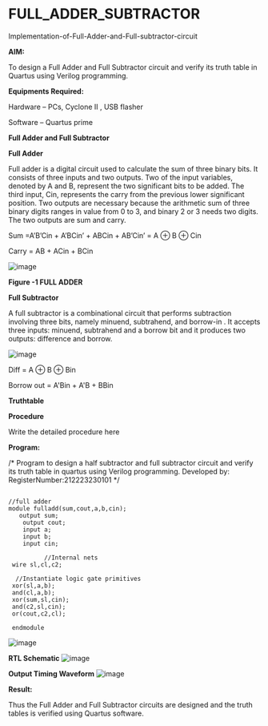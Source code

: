 # FULL_ADDER_SUBTRACTOR

Implementation-of-Full-Adder-and-Full-subtractor-circuit

**AIM:**

To design a Full Adder and Full Subtractor circuit and verify its truth table in Quartus using Verilog programming.

**Equipments Required:**

Hardware – PCs, Cyclone II , USB flasher

Software – Quartus prime

**Full Adder and Full Subtractor**

**Full Adder**

Full adder is a digital circuit used to calculate the sum of three binary bits. It consists of three inputs and two outputs. Two of the input variables, denoted by A and B, represent the two significant bits to be added. The third input, Cin, represents the carry from the previous lower significant position. Two outputs are necessary because the arithmetic sum of three binary digits ranges in value from 0 to 3, and binary 2 or 3 needs two digits. The two outputs are sum and carry.

Sum =A’B’Cin + A’BCin’ + ABCin + AB’Cin’ = A ⊕ B ⊕ Cin 

Carry = AB + ACin + BCin

![image](https://github.com/naavaneetha/FULL_ADDER_SUBTRACTOR/assets/154305477/0f30ba51-5ffb-4198-845f-18e054f675e7)

**Figure -1 FULL ADDER**

**Full Subtractor**

A full subtractor is a combinational circuit that performs subtraction involving three bits, namely minuend, subtrahend, and borrow-in . It accepts three inputs: minuend, subtrahend and a borrow bit and it produces two outputs: difference and borrow.

![image](https://github.com/naavaneetha/FULL_ADDER_SUBTRACTOR/assets/154305477/02b24f51-ab51-4304-9ad6-7b81ffc1ead5)

Diff = A ⊕ B ⊕ Bin 

Borrow out = A'Bin + A'B + BBin

**Truthtable**

**Procedure**

Write the detailed procedure here

**Program:**

/* Program to design a half subtractor and full subtractor circuit and verify its truth table in quartus using Verilog programming. Developed by: RegisterNumber:212223230101
*/
```

//full adder
module fulladd(sum,cout,a,b,cin);
   output sum;
	output cout;
	input a;
	input b;
	input cin;
	
	      //Internal nets
 wire sl,cl,c2;

  //Instantiate logic gate primitives
 xor(sl,a,b);
 and(cl,a,b);
 xor(sum,sl,cin);
 and(c2,sl,cin);
 or(cout,c2,cl);
 
 endmodule

```
![image](https://github.com/Karthi051/FULL_ADDER_SUBTRACTOR/assets/148327224/c6a529dc-9349-4230-9134-ac9cf544f696)


**RTL Schematic**
![image](https://github.com/Karthi051/FULL_ADDER_SUBTRACTOR/assets/148327224/9e607d8e-6621-47d9-94e9-d7476b0c94ce)


**Output Timing Waveform**
![image](https://github.com/Karthi051/FULL_ADDER_SUBTRACTOR/assets/148327224/020bc812-30c7-4063-873e-6daca5609a23)


**Result:**

Thus the Full Adder and Full Subtractor circuits are designed and the truth tables is verified using Quartus software.



